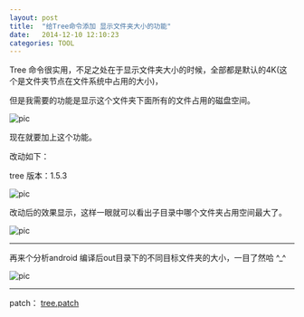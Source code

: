 ```yaml
---
layout: post
title:  "给Tree命令添加 显示文件夹大小的功能"
date:   2014-12-10 12:10:23
categories: TOOL
---
```


Tree 命令很实用，不足之处在于显示文件夹大小的时候，全部都是默认的4K(这个是文件夹节点在文件系统中占用的大小)，

但是我需要的功能是显示这个文件夹下面所有的文件占用的磁盘空间。

![pic](http://fillzero.qiniudn.com/2015_12_10_tree_show_directory_size.png)

现在就要加上这个功能。

改动如下：

tree 版本：1.5.3

![pic](http://fillzero.qiniudn.com/2015_12_10_tree_add_function_show_size.png)


改动后的效果显示，这样一眼就可以看出子目录中哪个文件夹占用空间最大了。

![pic](http://fillzero.qiniudn.com/2015_12_10_mytree_show_directory_size.png)


<hr>

再来个分析android 编译后out目录下的不同目标文件夹的大小，一目了然哈 ^_^

![pic](http://fillzero.qiniudn.com/2015_12_10_tree_dh_python_format.png)


<hr>

patch： <a href="http://fillzero.qiniudn.com/2015_12_10_tree.patch.txt">tree.patch</a>
